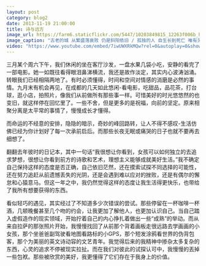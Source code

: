 ```yaml
---
layout: post
category: blog2
date: 2013-11-19 21:00:00
title: 诗与远方
image_url: https://farm6.staticflickr.com/5447/10203849815_12263f006b_h.jpg"
image_caption: "古老的城 从繁盛落衰败 仍是斜阳依旧 / 孤独的人 自生长到死亡 唯有灵魂不朽 /  生命促如 长风越过群山 流云跨过千湖 / 垒石成堆 朵帮圣洁如雪 遥寄思念亘古"
video: "https://www.youtube.com/embed/7iwUWXRkMQw?rel=0&autoplay=0&showinfo=0&controls=0"
---
```


三月某个周六下午，我们休闲的坐在客厅沙发，一盘水果几袋小吃，安静的看完了一部电影。她一如既往看得眼泪鼻涕横流，我还是故作淡定，其实内心波涛汹涌。转眼我们已经相隔两地了。有时必须懂得，时间和空间对情感的消磨是必然的事情。九月末有机会再见，在成都的几天如此悠闲-看电影，吃甜品，品花茶，打台球，逛小店，拍照片，像我们从前做所有那些事一样。可惜美好的时光悠悠然的也变旧，就这样停在回忆里了。一些不舍，但是更多的是祝福，向前的坚定。原来相聚分离是太平常的事情了，慢慢成长才懂得。

而命运的不经意的安排，隐隐的暗示，奇妙的峰回路转，让人不得不感叹-生活仿佛已经为你计划好了每一次承前启后。而那些长夜无眠或痛哭的日子也就不要再去细想了。

翻翻去年彼时的日记本，其中一句话“我很想让你看到，女孩可以如何独立的去追求梦想，很想让你看到前方的诗歌和艺术，理想主义能够成就美好生活。”我不确定自己保持这样的态度是否正确，自己依旧茫然，还在摸索试探不同选择的可能性，还在努力追赶从前遗憾丢失的光阴，还是会遇到难以应对的挫败，还是有偶尔的懈怠和心猿意马。但这一年之中，我仍然觉得这样的态度让我生活得更快乐，也带给了我所有想要获得的东西。

看似轻巧的遇见，其实经过了不知道多少次错误的尝试。那些停留在一杯咖啡一杯酒，几顿晚餐甚至几个吻的约会，让我更加了解他人，也更加认识自己。当自己踏入虚假造作的现实领域，开始拧着自己的内心挣扎着做出一些“成熟”的举动。而从来自拉萨的那张照片开始，我慢慢找回了从前那个背着画板走很远路去学画画的小女孩，那个坐爸爸副驾驶看地图看路标的小GPS，那个短发涂鸦看世界的伪背包客，那个为美丽的英文诗动容的文艺青年。我觉得后来的我精神中掺杂太多复杂的东西，心灵的追求不停被现实拉扯。而在我们对彼此的试探认可中，我慢慢的丟掉一些包袱。那些被欣赏的美好，我更懂得了它们存在于我身上的价值。